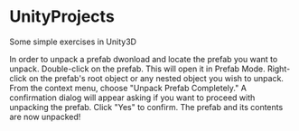 # UnityProjects
Some simple exercises in Unity3D

In order to unpack a prefab dwonload and locate the prefab you want to unpack. Double-click on the prefab. This will open it in Prefab Mode.
Right-click on the prefab's root object or any nested object you wish to unpack. From the context menu, choose "Unpack Prefab Completely."
 A confirmation dialog will appear asking if you want to proceed with unpacking the prefab. Click "Yes" to confirm.
 The prefab and its contents are now unpacked!
